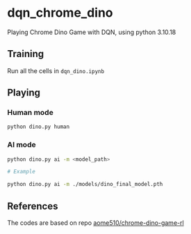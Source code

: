 # dqn_chrome_dino
Playing Chrome Dino Game with DQN, using python 3.10.18

## Training

Run all the cells in `dqn_dino.ipynb`

## Playing
### Human mode
```bash
python dino.py human
```
### AI mode
```bash
python dino.py ai -m <model_path>

# Example

python dino.py ai -m ./models/dino_final_model.pth
```

## References

The codes are based on repo [aome510/chrome-dino-game-rl](https://github.com/aome510/chrome-dino-game-rl)
